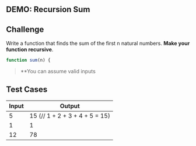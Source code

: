 DEMO: Recursion Sum
---

## Challenge

Write a function that finds the sum of the first n natural numbers. **Make your function recursive**.

```js
function sum(n) {
```

> **You can assume valid inputs

## Test Cases

| Input | Output                          |
| ----- | ------------------------------- |
| 5     | 15  (// 1 + 2 + 3 + 4 + 5 = 15) |
| 1     | 1                               |
| 12    | 78                              |
